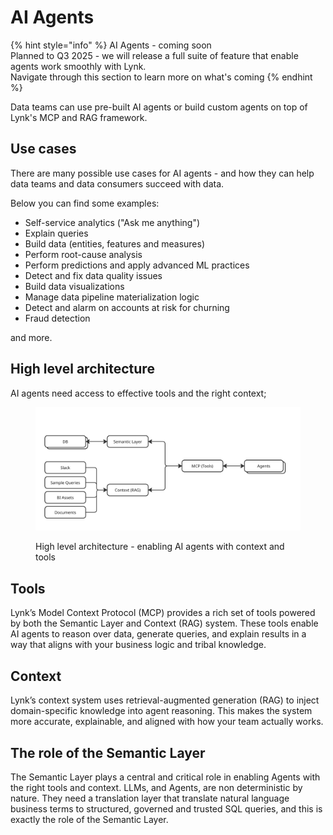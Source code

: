 # AI Agents

{% hint style="info" %}
AI Agents - coming soon\
Planned to Q3 2025 - we will release a full suite of feature that enable agents work smoothly with Lynk.\
Navigate through this section to learn more on what's coming
{% endhint %}

Data teams can use pre-built AI agents or build custom agents on top of Lynk's MCP and RAG framework.

## Use cases

There are many possible use cases for AI agents - and how they can help data teams and data consumers succeed with data.

Below you can find some examples:

* Self-service analytics ("Ask me anything")
* Explain queries
* Build data (entities, features and measures)
* Perform root-cause analysis
* Perform predictions and apply advanced ML practices
* Detect and fix data quality issues
* Build data visualizations
* Manage data pipeline materialization logic
* Detect and alarm on accounts at risk for churning
* Fraud detection

and more.&#x20;

## High level architecture

AI agents need access to effective tools and the right context;

<figure><img src="../.gitbook/assets/image (1).png" alt=""><figcaption><p>High level architecture - enabling AI agents with context and tools</p></figcaption></figure>

## **Tools**

Lynk’s Model Context Protocol (MCP) provides a rich set of tools powered by both the Semantic Layer and Context (RAG) system. These tools enable AI agents to reason over data, generate queries, and explain results in a way that aligns with your business logic and tribal knowledge.

## **Context**

Lynk’s context system uses retrieval-augmented generation (RAG) to inject domain-specific knowledge into agent reasoning. This makes the system more accurate, explainable, and aligned with how your team actually works.

## **The role of the Semantic Layer**

The Semantic Layer plays a central and critical role in enabling Agents with the right tools and context. LLMs, and Agents, are non deterministic by nature. They need a translation layer that translate natural language business terms to structured, governed and trusted SQL queries, and this is exactly the role of the Semantic Layer.



